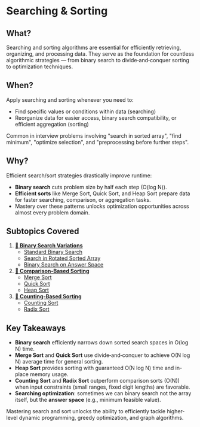 ﻿# Searching & Sorting

## What?
Searching and sorting algorithms are essential for efficiently retrieving, organizing, and processing data. 
They serve as the foundation for countless algorithmic strategies — from binary search to divide‑and‑conquer sorting to optimization techniques.

## When?
Apply searching and sorting whenever you need to:
- Find specific values or conditions within data (searching)
- Reorganize data for easier access, binary search compatibility, or efficient aggregation (sorting)

Common in interview problems involving "search in sorted array", "find minimum", "optimize selection", and "preprocessing before further steps".

## Why?
Efficient search/sort strategies drastically improve runtime:
- **Binary search** cuts problem size by half each step (O(log N)).
- **Efficient sorts** like Merge Sort, Quick Sort, and Heap Sort prepare data for faster searching, comparison, or aggregation tasks.
- Mastery over these patterns unlocks optimization opportunities across almost every problem domain.

## Subtopics Covered
1. [**📁 Binary Search Variations**](binary_search)
    - [Standard Binary Search](binary_search/standard_binary_search.cpp)
    - [Search in Rotated Sorted Array](binary_search/search_in_rotated_sorted_array.cpp)
    - [Binary Search on Answer Space](binary_search/binary_search_on_answer_space.cpp)
2. [**📁 Comparison-Based Sorting**](comparison_sort)
    - [Merge Sort](comparison_sort/merge_sort.cpp)
    - [Quick Sort](comparison_sort/quick_sort.cpp)
    - [Heap Sort](comparison_sort/heap_sort.cpp)
3. [**📁 Counting-Based Sorting**](counting_sort)
    - [Counting Sort](counting_sort/counting_sort.cpp)
    - [Radix Sort](counting_sort/radix_sort.cpp)

## Key Takeaways
- **Binary search** efficiently narrows down sorted search spaces in O(log N) time.
- **Merge Sort** and **Quick Sort** use divide‑and‑conquer to achieve O(N log N) average time for general sorting.
- **Heap Sort** provides sorting with guaranteed O(N log N) time and in-place memory usage.
- **Counting Sort** and **Radix Sort** outperform comparison sorts (O(N)) when input constraints (small ranges, fixed digit lengths) are favorable.
- **Searching optimization**: sometimes we can binary search not the array itself, but the **answer space** (e.g., minimum feasible value).

Mastering search and sort unlocks the ability to efficiently tackle higher-level dynamic programming, greedy optimization, and graph algorithms.
